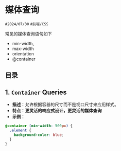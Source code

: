 
# 媒体查询

`#2024/07/30`   `#前端/CSS`  

常见的媒体查询语句如下

- min-width,
- max-width
- orientation
- @container


## 目录
<!-- toc -->
 ## 1. `Container` Queries  

- **描述**：允许根据容器的尺寸而不是视口尺寸来应用样式。
- **特点**：**更灵活的响应式设计，更灵活的媒体查询**
- **示例**：
```css
@container (min-width: 500px) {
  .element {
    background-color: blue;
  }
}
```

